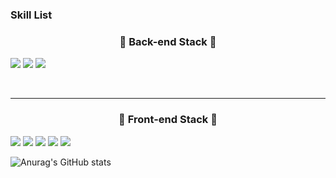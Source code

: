 ### Skill List

<h3 align='center'>🌱 Back-end Stack 🌱</h3>

<img src="https://img.shields.io/badge/-Java-344CB7?style=flat-plastic&logo=Java&logoColor=white"/></a>
<img src="https://img.shields.io/badge/MySQL-4479A1?style=flat-square&logo=MySQL&logoColor=white"/>
<img src="https://img.shields.io/badge/SpringBoot-success?style=flat-square&logo=Spring&logoColor=white"/></a>



<br/>
<hr style="height: 1px !important;">
  <h3 align='center'>🌱 Front-end Stack 🌱</h3>
  <img src="https://img.shields.io/badge/HTML5-blue?style=flat-square&logo=HTML5&logoColor=white"/></a>
  <img src="https://img.shields.io/badge/CSS3-blue?style=flat-square&logo=CSS3&logoColor=white"/></a>
  <img src="https://img.shields.io/badge/JavaScript-orange?style=flat-square&logo=JavaScript&logoColor=white"/></a>
  <img src="https://img.shields.io/badge/jQurey-yellow?style=flat-square&logo=JavaScript&logoColor=white"/></a>
  <img src="https://img.shields.io/badge/React-61DAFB?style=flat-square&logo=React&logoColor=black"/>


![Anurag's GitHub stats](https://github-readme-stats.vercel.app/api?username=billihazero&show_icons=true&theme=merko)

<!--
**billihazero/billihazero** is a ✨ _special_ ✨ repository because its `README.md` (this file) appears on your GitHub profile.

Here are some ideas to get you started:

- 🔭 I’m currently working on ...
- 🌱 I’m currently learning ...
- 👯 I’m looking to collaborate on ...
- 🤔 I’m looking for help with ...
- 💬 Ask me about ...
- 📫 How to reach me: ...
- 😄 Pronouns: ...
- ⚡ Fun fact: ...
-->
